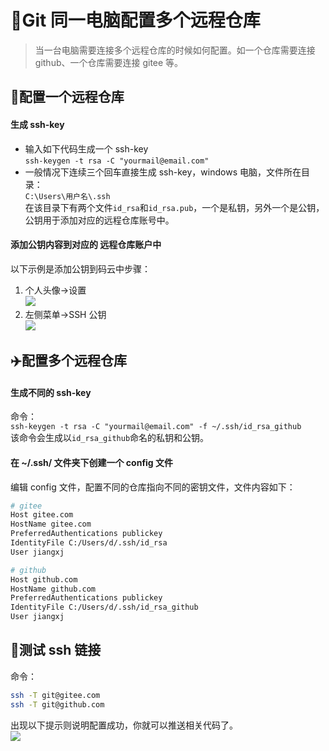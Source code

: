 # :book:Git 同一电脑配置多个远程仓库

> 当一台电脑需要连接多个远程仓库的时候如何配置。如一个仓库需要连接 github、一个仓库需要连接 gitee 等。

## :bookmark:配置一个远程仓库

#### 生成 ssh-key

- 输入如下代码生成一个 ssh-key  
  `ssh-keygen -t rsa -C "yourmail@email.com"`
- 一般情况下连续三个回车直接生成 ssh-key，windows 电脑，文件所在目录：  
  `C:\Users\用户名\.ssh`  
  在该目录下有两个文件`id_rsa`和`id_rsa.pub`，一个是私钥，另外一个是公钥，公钥用于添加对应的远程仓库账号中。

#### 添加公钥内容到对应的 远程仓库账户中

以下示例是添加公钥到码云中步骤：

1. 个人头像->设置  
   ![](/img/articles/gitee_01.jpg)
2. 左侧菜单->SSH 公钥  
   ![](/img/articles/gitee_02.jpg)

## :airplane:配置多个远程仓库

#### 生成不同的 ssh-key

命令：  
`ssh-keygen -t rsa -C "yourmail@email.com" -f ~/.ssh/id_rsa_github`  
该命令会生成以`id_rsa_github`命名的私钥和公钥。

#### 在 ~/.ssh/ 文件夹下创建一个 config 文件
编辑 config 文件，配置不同的仓库指向不同的密钥文件，文件内容如下：

```sh
# gitee
Host gitee.com
HostName gitee.com
PreferredAuthentications publickey
IdentityFile C:/Users/d/.ssh/id_rsa
User jiangxj

# github
Host github.com
HostName github.com
PreferredAuthentications publickey
IdentityFile C:/Users/d/.ssh/id_rsa_github
User jiangxj
```

## :bookmark:测试 ssh 链接

命令：

```sh
ssh -T git@gitee.com
ssh -T git@github.com
```

出现以下提示则说明配置成功，你就可以推送相关代码了。  
![](/img/articles/gitee_03.jpg)
